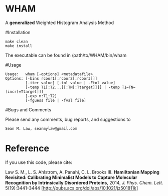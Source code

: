 # WHAM

A <b>generalized</b> Weighted Histogram Analysis Method

#Installation

    make clean
    make install

The executable can be found in /path/to/WHAM/bin/wham

#Usage

    Usage:   wham [-options] <metadatafile>
    Options: [-bins rcoor1[:rcoor2[:rcoor3]]]
             [-iter value] [-tol value | -Ftol value]
             [-temp T1[:T2...[[:TN[:Ttarget]]]] | -temp T1=TN=[incr[=Ttarget]]]
             [-exp n:T1:T2]
             [-fguess file | -fval file]

#Bugs and Comments

Please send any comments, bug reports, and suggestions to 
    
    Sean M. Law, seanmylaw@gmail.com
    
# Reference

If you use this code, please cite:

Law S. M., L. S. Ahlstrom, A. Panahi, C. L. Brooks III. <b>Hamiltonian Mapping Revisited: Calibrating Minimalist Models to Capture Molecular Recognition by Intrinsically Disordered Proteins</b>, 2014, <i>J. Phys. Chem. Lett.</i> 5(19):3441-3444
[http://pubs.acs.org/doi/abs/10.1021/jz501811k]
